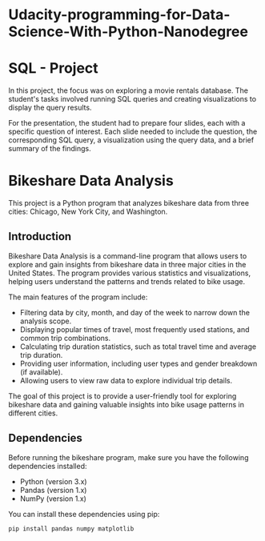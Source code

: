 # Udacity-programming-for-Data-Science-With-Python-Nanodegree

# SQL - Project

In this project, the focus was on exploring a movie rentals database. The student's tasks involved running SQL queries and creating visualizations to display the query results.

For the presentation, the student had to prepare four slides, each with a specific question of interest. Each slide needed to include the question, the corresponding SQL query, a visualization using the query data, and a brief summary of the findings.


# Bikeshare Data Analysis

This project is a Python program that analyzes bikeshare data from three cities: Chicago, New York City, and Washington.

## Introduction

Bikeshare Data Analysis is a command-line program that allows users to explore and gain insights from bikeshare data in three major cities in the United States. The program provides various statistics and visualizations, helping users understand the patterns and trends related to bike usage.

The main features of the program include:
- Filtering data by city, month, and day of the week to narrow down the analysis scope.
- Displaying popular times of travel, most frequently used stations, and common trip combinations.
- Calculating trip duration statistics, such as total travel time and average trip duration.
- Providing user information, including user types and gender breakdown (if available).
- Allowing users to view raw data to explore individual trip details.

The goal of this project is to provide a user-friendly tool for exploring bikeshare data and gaining valuable insights into bike usage patterns in different cities.


## Dependencies

Before running the bikeshare program, make sure you have the following dependencies installed:

- Python (version 3.x)
- Pandas (version 1.x)
- NumPy (version 1.x)

You can install these dependencies using pip:

```bash
pip install pandas numpy matplotlib

